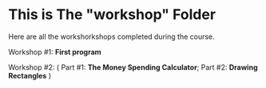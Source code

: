 # This is The "workshop" Folder
Here are all the workshorkshops completed during the course.

Workshop #1: **First program**

Workshop #2: (
Part #1: **The Money Spending Calculator**;
Part #2: **Drawing Rectangles**
)

